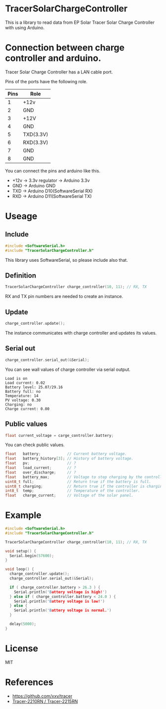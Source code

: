 # TracerSolarChargeController
This is a library to read data from EP Solar Tracer Solar Charge Controller with using Arduino.

# Connection between charge controller and arduino.
Tracer Solar Charge Controller has a LAN cable port.

Pins of the ports have the following role.

| Pins   | Role      |
| ------ | --------- |
| 1      | +12v      |
| 2      | GND       |
| 3      | +12V      |
| 4      | GND       |
| 5      | TXD(3.3V) |
| 6      | RXD(3.3V) |
| 7      | GND       |
| 8      | GND       |

You can connect the pins and arduino like this.
- +12v -> 3.3v regulator -> Arduino 3.3v
- GND -> Arduino GND
- TXD -> Arduino D10(SoftwareSerial RX)
- RXD -> Arduino D11(SoftwareSerial TX)

# Useage
## Include
```c
#include <SoftwareSerial.h>
#include "TracerSolarChargeController.h"
```
This library uses SoftwareSerial, so please include also that.

## Definition
```c
TracerSolarChargeController charge_controller(10, 11); // RX, TX
```
RX and TX pin numbers are needed to create an instance.

## Update
```c
charge_controller.update();
```
The instance communicates with charge controller and updates its values.

## Serial out
```c
charge_controller.serial_out(&Serial);
```
You can see wall values of charge controller via serial output.
````
Load is on
Load current: 0.02
Battery level: 25.07/29.16
Battery full: no
Temperature: 14
PV voltage: 0.30
Charging: no
Charge current: 0.00
````

## Public values
```c
float current_voltage = carge_controller.battery;
```
You can check public values.
```c
float   battery;            // Current battery voltage.
float   battery_history[3]; // History of battery voltage.
float   pv;                 // ?
float   load_current;       // ?
float   over_discharge;     // ?
float   battery_max;        // Voltage to stop charging by the controller.
uint8_t full;               // Return true if the battery is full.
uint8_t charging;           // Return true if the controller is charging.
int8_t  temp;               // Temperature of the controller.
float   charge_current;     // Voltage of the solar panel.
```

# Example
```c
#include <SoftwareSerial.h>
#include "TracerSolarChargeController.h"

TracerSolarChargeController charge_controller(10, 11); // RX, TX

void setup() {
  Serial.begin(57600);
}

void loop() {
  charge_controller.update();
  charge_controller.serial_out(&Serial);

  if ( charge_controller.battery > 26.3 ) {
    Serial.println('Battery voltage is high!')
  } else if ( charge_controller.battery < 24.0 ) {
    Serial.println('Battery voltage is low!')
  } else {
    Serial.println('Battery voltage is normal.')
  }

  delay(5000);
}
```

# License
MIT

# References
- https://github.com/xxv/tracer
- [Tracer-2210RN / Tracer-2215RN](http://www.epsolarpv.com/en/index.php/Product/pro_content/id/157/am_id/136)